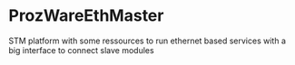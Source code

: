 # ProzWareEthMaster
STM platform with some ressources to run ethernet based services with a big interface to connect slave modules
